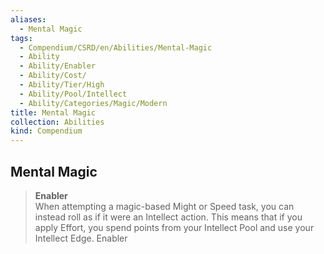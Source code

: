 ```yaml
---
aliases:
  - Mental Magic
tags:
  - Compendium/CSRD/en/Abilities/Mental-Magic
  - Ability
  - Ability/Enabler
  - Ability/Cost/
  - Ability/Tier/High
  - Ability/Pool/Intellect
  - Ability/Categories/Magic/Modern
title: Mental Magic
collection: Abilities
kind: Compendium
---
```

## Mental Magic
>**Enabler**  
When attempting a magic-based Might or Speed task, you can instead roll as if it were an Intellect action. This means that if you apply Effort, you spend points from your Intellect Pool and use your Intellect Edge. Enabler




